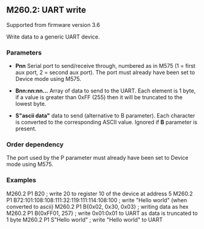 ## M260.2: UART write

Supported from firmware version 3.6

Write data to a generic UART device.

### Parameters

- **Pnn** Serial port to send/receive through, numbered as in M575 (1 = first aux port, 2 = second aux port). The port must already have been set to Device mode using M575.

- **Bnn:nn:nn...** Array of data to send to the UART. Each element is 1 byte, if a value is greater than 0xFF (255) then it will be truncated to the lowest byte.

- **S"ascii data"** data to send (alternative to B parameter). Each character is converted to the corresponding ASCII value. Ignored if **B** parameter is present.

### Order dependency

The port used by the P parameter must already have been set to Device mode using M575.

### Examples

M260.2 P1 B20 ; write 20 to register 10 of the device at address 5 M260.2 P1 B72:101:108:108:111:32:119:111:114:108:100 ; write "Hello world" (when converted to ascii) M260.2 P1 B{0x02, 0x30, 0x03} ; writing data as hex M260.2 P1 B{0xFF01, 257} ; write 0x01:0x01 to UART as data is truncated to 1 byte M260.2 P1 S"Hello world" ; write "Hello world" to UART

